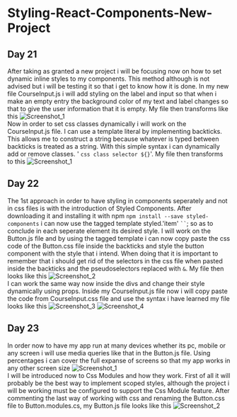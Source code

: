 # Styling-React-Components-New-Project  
## Day 21  
After taking as granted a new project i will be focusing now on how to set dynamic inline styles to my components. This method although is not advised but i will be testing it so that i get to know how it is done. In my new file CourseInput.js i will add styling on the label and input so that when i make an empty entry the background color of my text and label changes so that to give the user information that it is empty. My file then transforms like this ![Screenshot_1](https://user-images.githubusercontent.com/90603989/163435104-5a2215cc-c539-428d-a632-6b74e97c217c.png)  
Now in order to set css classes dynamically i will work on the CourseInput.js file. I can use a template literal by implementing backticks. This allows me to construct a string because whatever is typed between backticks is treated as a string. With this simple syntax i can dynamically add or remove classes. ' ` css class selector ${} `'. My file then transforms to this ![Screenshot_1](https://user-images.githubusercontent.com/90603989/163674721-52b7a950-3b6b-411c-86f3-f87140efa609.png)  
## Day 22  
The 1st approach in order to have styling in components seperately and not in css files is with the introduction of Styled Components. After downloading it and installing it with npm `npm install --save styled-components` i can now use the tagged template styled.'item' ` `` `; so as to conclude in each seperate element its desired style. I will work on the Button.js file and by using the tagged template i can now copy paste the css code of the Button.css file inside the backticks and style the button component with the style that i intend. When doing that it is important to remember that i should get rid of the selectors in the css file when pasted inside the backticks and the pseudoselectors replaced with `&`. My file then looks like this ![Screenshot_2](https://user-images.githubusercontent.com/90603989/163676043-95f0b263-022e-4138-ad9f-cb83b37c9382.png)  
I can work the same way now inside the divs and change their style dynamically using props. Inside my CourseInput.js file now i will copy paste the code from CourseInput.css file and use the syntax i have learned my file looks like this ![Screenshot_3](https://user-images.githubusercontent.com/90603989/163677550-4d18481c-31b8-4c53-8bea-02009d3bc206.png)
![Screenshot_4](https://user-images.githubusercontent.com/90603989/163677553-a46e8bf2-e9fb-4a4a-8d7d-fe261bc74271.png)  
## Day 23  
In order now to have my app run at many devices whether its pc, mobile or any screen i will use media queries like that in the Button.js file. Using percentages i can cover the full expanse of screens so that my app works in any other screen size ![Screenshot_1](https://user-images.githubusercontent.com/90603989/163826719-ae83ac10-1b81-4be0-8a98-1066e8ff3950.png)  
I will be introduced now to Css Modules and how they work. First of all it will probably be the best way to implement scoped styles, although the project i will be working must be configured to support the Css Module feature. After commenting the last way of working with css and renaming the Button.css file to Button.modules.cs, my Button.js file looks like this ![Screenshot_2](https://user-images.githubusercontent.com/90603989/163829785-30636c9b-8814-412d-9758-8869c9e4728b.png)

